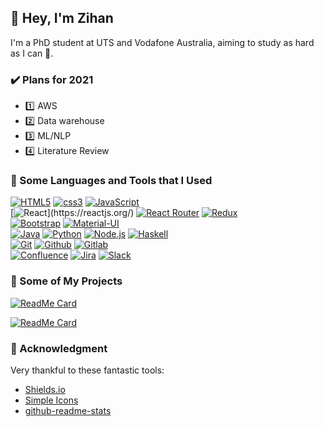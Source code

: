 ## 👋 Hey, I'm Zihan

I'm a PhD student at UTS and Vodafone Australia, aiming to study as hard as I can :muscle:.

### ✔️ Plans for 2021
- :one: AWS
- :two: Data warehouse
- :three: ML/NLP
- :four: Literature Review

### :triangular_ruler: Some Languages and Tools that I Used

[![HTML5](https://img.shields.io/badge/-HTML5-E34F26?style=flat&logo=html5&logoColor=white)](https://developer.mozilla.org/en-US/docs/Web/Guide/HTML/HTML5)
[![css3](https://img.shields.io/badge/-CSS3-1572B6?style=flat&logo=css3&logoColor=white)](https://developer.mozilla.org/en-US/docs/Archive/CSS3)
[![JavaScript](https://img.shields.io/badge/-JavaScript-F7DF1E?style=flat&logo=javascript&logoColor=black)](https://developer.mozilla.org/en-US/docs/Web/JavaScript)
<br />
[![React](https://img.shields.io/badge/-React-161616?style=flat&logo=react&logoColor=00d9ff")](https://reactjs.org/)
[![React Router](https://img.shields.io/badge/-React_Router-CA4245?style=flat&logo=react-router&logoColor=white)](https://reactrouter.com/)
[![Redux](https://img.shields.io/badge/-Redux-764ABC?style=flat&logo=redux)](https://redux.js.org/)
<br />
[![Bootstrap](https://img.shields.io/badge/-Bootstrap-563D7C?style=flat&logo=bootstrap&logoColor=white)](https://getbootstrap.com/)
[![Material-UI](https://img.shields.io/badge/-Material_UI-0081CB?style=flat&logo=material-UI&logoColor=white)](https://material-ui.com/)
<br />
[![Java](https://img.shields.io/badge/-Java-007396?style=flat&logo=java)](https://www.java.com/en/)
[![Python](https://img.shields.io/badge/-Python-3776AB?style=flat&logo=python&logoColor=white)](https://www.python.org/)
[![Node.js](https://img.shields.io/badge/-Node.js-339933?logo=node.js&logoColor=white)](https://nodejs.org/en/)
[![Haskell](https://img.shields.io/badge/-Haskell-5D4F85?style=flat&logo=haskell&logoColor=white)](https://www.haskell.org/)
<br />
[![Git](https://img.shields.io/badge/-Git-F05032?style=flat&logo=git&logoColor=white)](https://git-scm.com/)
[![Github](https://img.shields.io/badge/-Github-181717?style=flat&logo=github&logoColor=white)](https://github.com/)
[![Gitlab](https://img.shields.io/badge/-Gitlab-FCA121?style=flat&logo=gitlab)](https://about.gitlab.com/)
<br />
[![Confluence](https://img.shields.io/badge/-Confluence-172B4D?style=flat&logo=confluence)](https://www.atlassian.com/software/confluence)
[![Jira](https://img.shields.io/badge/-Jira-0052CC?style=flat&logo=jira)](https://www.atlassian.com/software/jira)
[![Slack](https://img.shields.io/badge/-Slack-4A154B?style=flat&logo=slack)](https://slack.com/intl/en-au/)

### :blue_book: Some of My Projects
[![ReadMe Card](https://github-readme-stats.vercel.app/api/pin/?username=ZhangzihanGit&repo=Guttman-Chart-Analysis-System)](https://github.com/ZhangzihanGit/Guttman-Chart-Analysis-System)

[![ReadMe Card](https://github-readme-stats.vercel.app/api/pin/?username=ZhangzihanGit&repo=Distributed-Shared-Whiteboard-Application)](https://github.com/ZhangzihanGit/Distributed-Shared-Whiteboard-Application)

### :pray: Acknowledgment
Very thankful to these fantastic tools:
- [Shields.io](https://shields.io/)
- [Simple Icons](https://simpleicons.org/)
- [github-readme-stats](https://github.com/anuraghazra/github-readme-stats)
